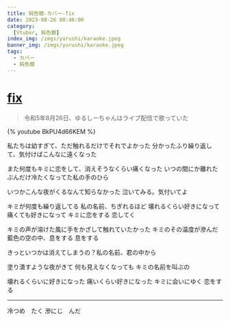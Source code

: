 ```yaml
---
title: 鈍色聴-カバー-fix
date: 2023-08-26 00:46:00
category:
  [Vtuber, 鈍色聴]
index_img: /imgs/yurushi/karaoke.jpeg
banner_img: /imgs/yurushi/karaoke.jpeg
tags:
  - カバー
  - 鈍色聴
---
```


<script src='/js/diy/resize-ifram.js'></script>

# [fix](https://www.nicovideo.jp/watch/sm15416657)

> 令和5年8月26日、ゆるしーちゃんはライブ配信で歌っていた

{% youtube BkPU4d66KEM %}

私たちは幼すぎて、ただ触れるだけでそれでよかった
分かったふり繰り返して、気付けばこんなに遠くなった

また何度もキミに恋をして、消えそうなくらい痛くなった
いつの間にか離れたぶんだけ冷たくなってた私の手のひら

いつかこんな夜がくるなんて知らなかった
泣いてみる。気付いてよ

キミが何度も繰り返してる
私の名前、ちぎれるほど
壊れるくらい好きになって
痛くても好きになって
キミに恋をする
恋してく

キミの声が溶けた風に手をかざして触れていたかった
キミのその温度が滲んだ藍色の空の中、息をする
息をする

きっといつかは消えてしまうの？私の名前、君の中から

塗り潰すような夜がきて
何も見えなくなっても
キミの名前を叫ぶの

壊れるくらいに好きになった
痛いくらい好きになった
キミに会いにゆく
恋をする

- - -

冷つめ　たく
滲にじ　んだ
